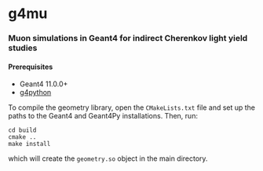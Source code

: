 # g4mu
### Muon simulations in Geant4 for indirect Cherenkov light yield studies



#### Prerequisites
* Geant4 11.0.0+
* [g4python](https://github.com/koichi-murakami/g4python.git)

To compile the geometry library, open the `CMakeLists.txt` file and set up the paths to the Geant4 and Geant4Py installations. Then, run:

```mkdir build
cd build
cmake ..
make install
```
which will create the `geometry.so` object in the main directory.
